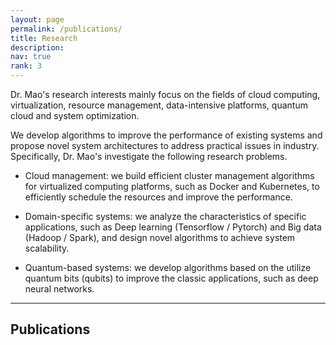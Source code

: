 ```yaml
---
layout: page
permalink: /publications/
title: Research
description:
nav: true
rank: 3
---
```


Dr. Mao's research interests mainly focus on the fields of cloud computing, virtualization, resource management, data-intensive platforms, quantum cloud and system optimization.

We develop algorithms to improve the performance of existing systems and propose novel system architectures to address practical issues in industry. Specifically,
Dr. Mao's investigate the following research problems.

- Cloud management: we build efficient cluster management algorithms for virtualized computing platforms, such as Docker and Kubernetes, to efficiently schedule the resources and improve the performance.

- Domain-specific systems: we analyze the characteristics of specific applications, such as Deep learning (Tensorflow / Pytorch) and Big data (Hadoop / Spark), and design novel algorithms to achieve system scalability.

- Quantum-based systems: we develop algorithms based on the utilize quantum bits (qubits) to improve  the classic applications, such as deep neural networks.

----

## Publications

<div class="bibbase_style">
<script src="https://bibbase.org/show?bib=https%3A%2F%2Fraw.githubusercontent.com%2Fyingmao%2Fmypapers%2Fmain%2Fpapers.bib&commas=true&jsonp=1"></script>
</div>
